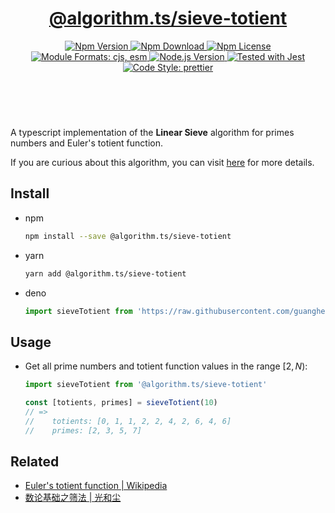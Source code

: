 <header>
  <h1 align="center">
    <a href="https://github.com/guanghechen/algorithm.ts/tree/release-2.x.x/packages/sieve-totient#readme">@algorithm.ts/sieve-totient</a>
  </h1>
  <div align="center">
    <a href="https://www.npmjs.com/package/@algorithm.ts/sieve-totient">
      <img
        alt="Npm Version"
        src="https://img.shields.io/npm/v/@algorithm.ts/sieve-totient.svg"
      />
    </a>
    <a href="https://www.npmjs.com/package/@algorithm.ts/sieve-totient">
      <img
        alt="Npm Download"
        src="https://img.shields.io/npm/dm/@algorithm.ts/sieve-totient.svg"
      />
    </a>
    <a href="https://www.npmjs.com/package/@algorithm.ts/sieve-totient">
      <img
        alt="Npm License"
        src="https://img.shields.io/npm/l/@algorithm.ts/sieve-totient.svg"
      />
    </a>
    <a href="#install">
      <img
        alt="Module Formats: cjs, esm"
        src="https://img.shields.io/badge/module_formats-cjs%2C%20esm-green.svg"
      />
    </a>
    <a href="https://github.com/nodejs/node">
      <img
        alt="Node.js Version"
        src="https://img.shields.io/node/v/@algorithm.ts/sieve-totient"
      />
    </a>
    <a href="https://github.com/facebook/jest">
      <img
        alt="Tested with Jest"
        src="https://img.shields.io/badge/tested_with-jest-9c465e.svg"
      />
    </a>
    <a href="https://github.com/prettier/prettier">
      <img
        alt="Code Style: prettier"
        src="https://img.shields.io/badge/code_style-prettier-ff69b4.svg?style=flat-square"
      />
    </a>
  </div>
</header>
<br/>


A typescript implementation of the **Linear Sieve** algorithm for primes numbers
and Euler's totient function.

If you are curious about this algorithm, you can visit [here][sieve-totient]
for more details.


## Install

* npm

  ```bash
  npm install --save @algorithm.ts/sieve-totient
  ```

* yarn

  ```bash
  yarn add @algorithm.ts/sieve-totient
  ```

* deno

  ```typescript
  import sieveTotient from 'https://raw.githubusercontent.com/guanghechen/algorithm.ts/main/packages/sieve-totient/src/index.ts'
  ```

## Usage

* Get all prime numbers and totient function values in the range $[2, N)$:

  ```typescript
  import sieveTotient from '@algorithm.ts/sieve-totient'

  const [totients, primes] = sieveTotient(10)
  // => 
  //    totients: [0, 1, 1, 2, 2, 4, 2, 6, 4, 6]
  //    primes: [2, 3, 5, 7]
  ```


## Related

* [Euler's totient function | Wikipedia](https://en.wikipedia.org/wiki/Euler%27s_totient_function)
* [数论基础之筛法 | 光和尘][sieve-totient]


[homepage]: https://github.com/guanghechen/algorithm.ts/tree/release-2.x.x/packages/sieve-totient#readme
[sieve-totient]: https://me.guanghechen.com/post/math/number-theory/sieve/#heading-%E7%BA%BF%E6%80%A7%E7%AD%9B-2